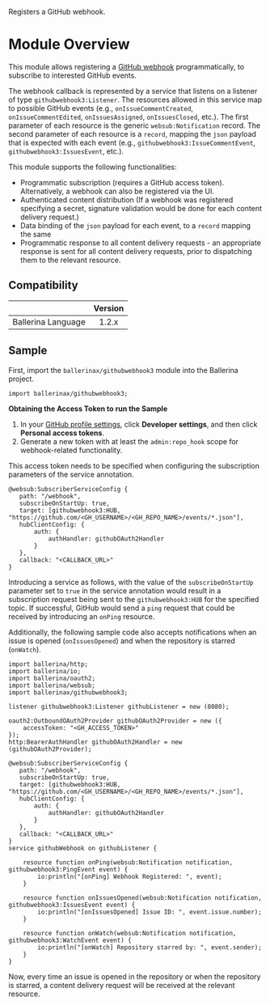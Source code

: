 Registers a GitHub webhook.

# Module Overview

This module allows registering a [GitHub webhook](https://developer.github.com/webhooks/) programmatically, 
to subscribe to interested GitHub events.

The webhook callback is represented by a service that listens on a listener of type `githubwebhook3:Listener`.
The resources allowed in this service map to possible GitHub events (e.g., `onIssueCommentCreated`, 
`onIssueCommentEdited`, `onIssuesAssigned`, `onIssuesClosed`, etc.). 
The first parameter of each resource is the generic `websub:Notification` record. The second parameter of each 
resource is a `record`, mapping the `json` payload that is expected with each event (e.g., `githubwebhook3:IssueCommentEvent`, 
`githubwebhook3:IssuesEvent`, etc.).

This module supports the following functionalities:
- Programmatic subscription (requires a GitHub access token). Alternatively, a webhook can also be registered via the UI.
- Authenticated content distribution (If a webhook was registered specifying a secret, signature validation would 
be done for each content delivery request.)
- Data binding of the `json` payload for each event, to a `record` mapping the same
- Programmatic response to all content delivery requests - an appropriate response is sent for all content delivery 
requests, prior to dispatching them to the relevant resource.

## Compatibility
|                             |       Version               |
|:---------------------------:|:---------------------------:|
| Ballerina Language          | 1.2.x                     |

## Sample

First, import the `ballerinax/githubwebhook3` module into the Ballerina project.

```ballerina
import ballerinax/githubwebhook3;
```

**Obtaining the Access Token to run the Sample**

1. In your [GitHub profile settings](https://github.com/settings/profile), click **Developer settings**, and then click **Personal access tokens**.
2. Generate a new token with at least the `admin:repo_hook` scope for webhook-related functionality.

This access token needs to be specified when configuring the subscription parameters of the service annotation.
```ballerina
@websub:SubscriberServiceConfig {
   path: "/webhook",
   subscribeOnStartUp: true,
   target: [githubwebhook3:HUB, "https://github.com/<GH_USERNAME>/<GH_REPO_NAME>/events/*.json"],
   hubClientConfig: {
       auth: {
           authHandler: githubOAuth2Handler
       }
   },
   callback: "<CALLBACK_URL>"
}
```

Introducing a service as follows, with the value of the `subscribeOnStartUp` parameter set to `true` in the service annotation would result in 
a subscription request being sent to the `githubwebhook3:HUB` for the specified topic. If successful, GitHub would send a 
`ping` request that could be received by introducing an `onPing` resource.

Additionally, the following sample code also accepts notifications when an issue is opened (`onIssuesOpened`) and 
when the repository is starred (`onWatch`).

```ballerina
import ballerina/http;
import ballerina/io;
import ballerina/oauth2;
import ballerina/websub;
import ballerinax/githubwebhook3;

listener githubwebhook3:Listener githubListener = new (8080);

oauth2:OutboundOAuth2Provider githubOAuth2Provider = new ({
    accessToken: "<GH_ACCESS_TOKEN>"
});
http:BearerAuthHandler githubOAuth2Handler = new (githubOAuth2Provider);

@websub:SubscriberServiceConfig {
   path: "/webhook",
   subscribeOnStartUp: true,
   target: [githubwebhook3:HUB, "https://github.com/<GH_USERNAME>/<GH_REPO_NAME>/events/*.json"],
   hubClientConfig: {
       auth: {
           authHandler: githubOAuth2Handler
       }
   },
   callback: "<CALLBACK_URL>"
}
service githubWebhook on githubListener {

    resource function onPing(websub:Notification notification, githubwebhook3:PingEvent event) {
        io:println("[onPing] Webhook Registered: ", event);
    }

    resource function onIssuesOpened(websub:Notification notification, githubwebhook3:IssuesEvent event) {
        io:println("[onIssuesOpened] Issue ID: ", event.issue.number);
    }

    resource function onWatch(websub:Notification notification, githubwebhook3:WatchEvent event) {
        io:println("[onWatch] Repository starred by: ", event.sender);
    }
}
```

Now, every time an issue is opened in the repository or when the repository is starred, a content delivery request 
will be received at the relevant resource.
